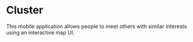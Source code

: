 # Cluster
This mobile application allows people to meet others with similar interests using an interactive map UI.
